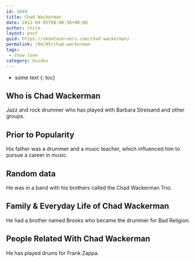 ```yaml
---
id: 1649
title: Chad Wackerman
date: 2012-04-05T08:00:56+00:00
author: chito
layout: post
guid: https://ukdataservers.com/chad-wackerman/
permalink: /04/05/chad-wackerman
tags:
 - show love
category: Guides
---
```


* some text
{: toc}


## Who is  Chad Wackerman
                  
                  
                  
Jazz and rock drummer who has played with Barbara Streisand and other groups.
                  
                
                
                
## Prior to Popularity 
                  
                  
                  
His father was a drummer and a music teacher, which influenced him to pursue a career in music.
                  
                
                
                
## Random data 
                  
                  
                  
He was in a band with his brothers called the Chad Wackerman Trio.
                  
                
                
                
## Family & Everyday Life of Chad Wackerman
                  
                  
                  
He had a brother named Brooks who became the drummer for Bad Religion.
                  
                
                
                
## People Related With  Chad Wackerman
                  
                  
                  
He has played drums for Frank Zappa.
                  
                
              
            
          
          
          
    
    
  
